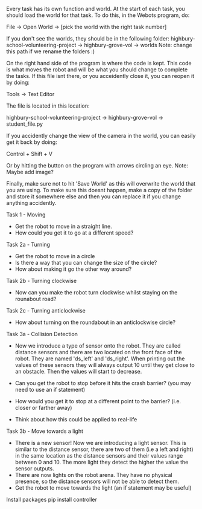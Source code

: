 Every task has its own function and world.
At the start of each task, you should load the world for that task. 
To do this, in the Webots program, do:

File -> Open World -> [pick the world with the right task number]

If you don't see the worlds, they should be in the following folder:
highbury-school-volunteering-project -> highbury-grove-vol -> worlds
Note: change this path if we rename the folders :)

On the right hand side of the program is where the code is kept. This code is what moves the robot and will be what you should change to complete the tasks. If this file isnt there, or you acceidently close it, you can reopen it by doing:

Tools -> Text Editor

The file is located in this location:

highbury-school-volunteering-project -> highbury-grove-vol -> student_file.py

If you accidently change the view of the camera in the world, you can easily get it back by doing: 

Control + Shift + V

Or by hitting the button on the program with arrows circling an eye.
Note: Maybe add image?

Finally, make sure not to hit 'Save World' as this will overwrite the world that you are using. To make sure this doesnt happen, make a copy of the folder and store it somewhere else and then you can replace it if you change anything accidently.


Task 1 - Moving
- Get the robot to move in a straight line.
- How could you get it to go at a different speed?


Task 2a - Turning
- Get the robot to move in a circle
- Is there a way that you can change the size of the circle?
- How about making it go the other way around?

Task 2b - Turning clockwise
- Now can you make the robot turn clockwise whilst staying on the rounabout road?

Task 2c - Turning anticlockwise
- How about turning on the roundabout in an anticlockwise circle?


Task 3a - Collision Detection
- Now we introduce a type of sensor onto the robot. They are called distance sensors and there are two located on the front face of the robot. They are named 'ds_left' and 'ds_right'. When printing out the values of these sensors they will always output 10 until they get close to an obstacle. Then the values will start to decrease.

- Can you get the robot to stop before it hits the crash barrier?
(you may need to use an if statement)
- How would you get it to stop at a different point to the barrier? (i.e. closer or farther away)
- Think about how this could be applied to real-life

Task 3b - Move towards a light
- There is a new sensor! Now we are introducing a light sensor. This is similar to the distance sensor, there are two of them (i.e a left and right) in the same location as the distance sensors and their values range between 0 and 10. The more light they detect the higher the value the sensor outputs. 
- There are now lights on the robot arena. They have no physical presence, so the distance sensors will not be able to detect them.
- Get the robot to move towards the light
(an if statement may be useful)



Install packages
pip install controller



